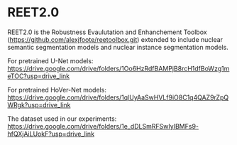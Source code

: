 # REET2.0
REET2.0 is the Robustness Evaulutation and Enhanchement Toolbox (https://github.com/alexjfoote/reetoolbox.git) extended to include nuclear semantic segmentation models and nuclear instance segmentation models.

For pretrained U-Net models: https://drive.google.com/drive/folders/1Oo6HzRdfBAMPjB8rcH1dfBoWzg1meTOC?usp=drive_link

For pretrained HoVer-Net models: https://drive.google.com/drive/folders/1qlUyAaSwHVLf9iO8C1q4QAZ9rZpQWRgk?usp=drive_link

The dataset used in our experiments: https://drive.google.com/drive/folders/1e_dDLSmRFSwIyIBMFs9-hfQXjAiLUokF?usp=drive_link

